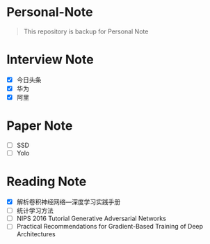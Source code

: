 <h1>Personal-Note</h1>

>This repository is backup for Personal Note
>
# Interview Note

- [x] 今日头条
- [x] 华为
- [x] 阿里

# Paper Note

- [ ] SSD
- [ ] Yolo

# Reading Note

- [x] 解析卷积神经网络—深度学习实践手册
- [ ] 统计学习方法
- [ ] NIPS 2016 Tutorial Generative Adversarial Networks
- [ ] Practical Recommendations for Gradient-Based Training of Deep Architectures
